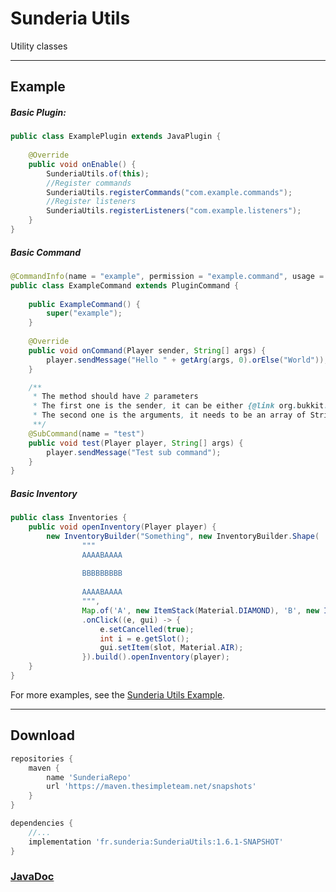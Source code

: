 # Sunderia Utils
Utility classes

---

## Example

##### Basic Plugin:

```java
public class ExamplePlugin extends JavaPlugin {
    
    @Override
    public void onEnable() {
        SunderiaUtils.of(this);
        //Register commands
        SunderiaUtils.registerCommands("com.example.commands");
        //Register listeners
        SunderiaUtils.registerListeners("com.example.listeners");
    }
}
```

##### Basic Command
```java
@CommandInfo(name = "example", permission = "example.command", usage = "/example <player>", description = "Example command")
public class ExampleCommand extends PluginCommand {
    
    public ExampleCommand() {
        super("example");
    }
    
    @Override
    public void onCommand(Player sender, String[] args) {
        player.sendMessage("Hello " + getArg(args, 0).orElse("World"));
    }

    /**
     * The method should have 2 parameters
     * The first one is the sender, it can be either {@link org.bukkit.entity.Player} or {@link org.bukkit.command.CommandSender} (it depends on the value of {requiresPlayer} in the {@link CommandInfo#requiresPlayer()})
     * The second one is the arguments, it needs to be an array of String.
     **/
    @SubCommand(name = "test")
    public void test(Player player, String[] args) {
        player.sendMessage("Test sub command");
    }
}
```

##### Basic Inventory
```java
public class Inventories {
    public void openInventory(Player player) {
        new InventoryBuilder("Something", new InventoryBuilder.Shape(
                """
                AAAABAAAA
                
                BBBBBBBBB
                
                AAAABAAAA
                """,
                Map.of('A', new ItemStack(Material.DIAMOND), 'B', new ItemStack(Material.EMERALD))))
                .onClick((e, gui) -> {
                    e.setCancelled(true);
                    int i = e.getSlot();
                    gui.setItem(slot, Material.AIR);
                }).build().openInventory(player);
    }
}
```

For more examples, see the [Sunderia Utils Example](https://github.com/Sunderia/SunderiaUtils/tree/main/SunderiaUtilsTest/src/main/java/fr/minemobs/sunderiautilstest).

---

## Download


```groovy
repositories {
    maven {
        name 'SunderiaRepo'
        url 'https://maven.thesimpleteam.net/snapshots'
    }
}

dependencies {
    //...
    implementation 'fr.sunderia:SunderiaUtils:1.6.1-SNAPSHOT'
}

```

### [JavaDoc](https://jitpack.io/com/github/Sunderia/SunderiaUtils/1.0/javadoc/)
